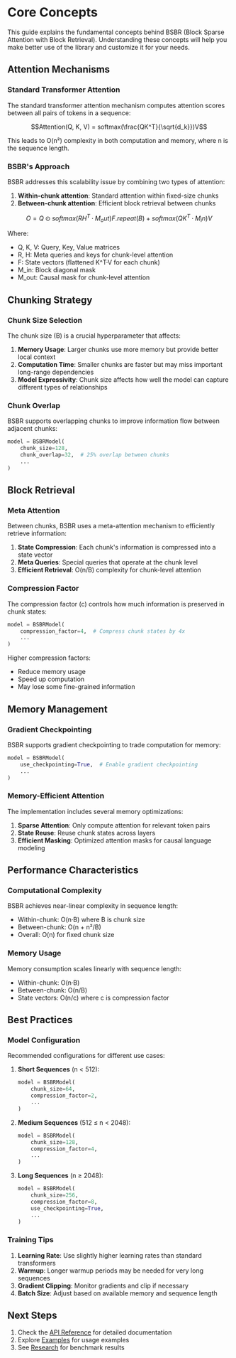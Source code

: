 # Core Concepts

This guide explains the fundamental concepts behind BSBR (Block Sparse Attention with Block Retrieval). Understanding these concepts will help you make better use of the library and customize it for your needs.

## Attention Mechanisms

### Standard Transformer Attention

The standard transformer attention mechanism computes attention scores between all pairs of tokens in a sequence:

```math
Attention(Q, K, V) = softmax(\frac{QK^T}{\sqrt{d_k}})V
```

This leads to O(n²) complexity in both computation and memory, where n is the sequence length.

### BSBR's Approach

BSBR addresses this scalability issue by combining two types of attention:

1. **Within-chunk attention**: Standard attention within fixed-size chunks
2. **Between-chunk attention**: Efficient block retrieval between chunks

```math
O = Q ⊙ softmax(RH^T · M_out)F.repeat(B) + softmax(QK^T · M_in)V
```

Where:
- Q, K, V: Query, Key, Value matrices
- R, H: Meta queries and keys for chunk-level attention
- F: State vectors (flattened K^T·V for each chunk)
- M_in: Block diagonal mask
- M_out: Causal mask for chunk-level attention

## Chunking Strategy

### Chunk Size Selection

The chunk size (B) is a crucial hyperparameter that affects:

1. **Memory Usage**: Larger chunks use more memory but provide better local context
2. **Computation Time**: Smaller chunks are faster but may miss important long-range dependencies
3. **Model Expressivity**: Chunk size affects how well the model can capture different types of relationships

### Chunk Overlap

BSBR supports overlapping chunks to improve information flow between adjacent chunks:

```python
model = BSBRModel(
    chunk_size=128,
    chunk_overlap=32,  # 25% overlap between chunks
    ...
)
```

## Block Retrieval

### Meta Attention

Between chunks, BSBR uses a meta-attention mechanism to efficiently retrieve information:

1. **State Compression**: Each chunk's information is compressed into a state vector
2. **Meta Queries**: Special queries that operate at the chunk level
3. **Efficient Retrieval**: O(n/B) complexity for chunk-level attention

### Compression Factor

The compression factor (c) controls how much information is preserved in chunk states:

```python
model = BSBRModel(
    compression_factor=4,  # Compress chunk states by 4x
    ...
)
```

Higher compression factors:
- Reduce memory usage
- Speed up computation
- May lose some fine-grained information

## Memory Management

### Gradient Checkpointing

BSBR supports gradient checkpointing to trade computation for memory:

```python
model = BSBRModel(
    use_checkpointing=True,  # Enable gradient checkpointing
    ...
)
```

### Memory-Efficient Attention

The implementation includes several memory optimizations:

1. **Sparse Attention**: Only compute attention for relevant token pairs
2. **State Reuse**: Reuse chunk states across layers
3. **Efficient Masking**: Optimized attention masks for causal language modeling

## Performance Characteristics

### Computational Complexity

BSBR achieves near-linear complexity in sequence length:

- Within-chunk: O(n·B) where B is chunk size
- Between-chunk: O(n + n²/B)
- Overall: O(n) for fixed chunk size

### Memory Usage

Memory consumption scales linearly with sequence length:

- Within-chunk: O(n·B)
- Between-chunk: O(n/B)
- State vectors: O(n/c) where c is compression factor

## Best Practices

### Model Configuration

Recommended configurations for different use cases:

1. **Short Sequences** (n < 512):
   ```python
   model = BSBRModel(
       chunk_size=64,
       compression_factor=2,
       ...
   )
   ```

2. **Medium Sequences** (512 ≤ n < 2048):
   ```python
   model = BSBRModel(
       chunk_size=128,
       compression_factor=4,
       ...
   )
   ```

3. **Long Sequences** (n ≥ 2048):
   ```python
   model = BSBRModel(
       chunk_size=256,
       compression_factor=8,
       use_checkpointing=True,
       ...
   )
   ```

### Training Tips

1. **Learning Rate**: Use slightly higher learning rates than standard transformers
2. **Warmup**: Longer warmup periods may be needed for very long sequences
3. **Gradient Clipping**: Monitor gradients and clip if necessary
4. **Batch Size**: Adjust based on available memory and sequence length

## Next Steps

1. Check the [API Reference](../api/bsbr.md) for detailed documentation
2. Explore [Examples](../examples/basic_usage.md) for usage examples
3. See [Research](../research/benchmarks.md) for benchmark results 